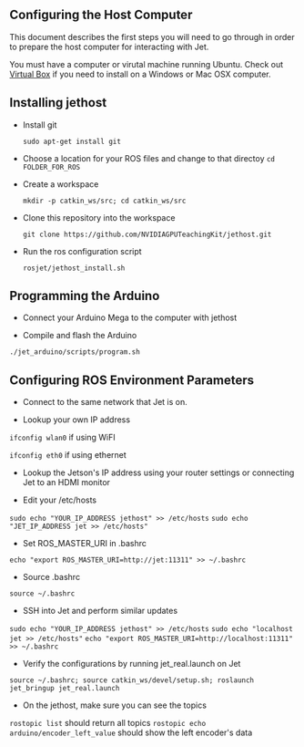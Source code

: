 ## Configuring the Host Computer

This document describes the first steps you will need to go through in order to prepare
the host computer for interacting with Jet.

You must have a computer or virutal machine running Ubuntu.  Check out [Virtual Box](https://www.virtualbox.org/wiki/Downloads) if
you need to install on a Windows or Mac OSX computer.

## Installing jethost

* Install git

  `sudo apt-get install git`

* Choose a location for your ROS files and change to that directoy
  `cd FOLDER_FOR_ROS`

* Create a workspace

  `mkdir -p catkin_ws/src; cd catkin_ws/src`

* Clone this repository into the workspace

  `git clone https://github.com/NVIDIAGPUTeachingKit/jethost.git`

* Run the ros configuration script

  `rosjet/jethost_install.sh`

## Programming the Arduino

 * Connect your Arduino Mega to the computer with jethost

 * Compile and flash the Arduino

  `./jet_arduino/scripts/program.sh`

## Configuring ROS Environment Parameters
 * Connect to the same network that Jet is on.

 * Lookup your own IP address

  `ifconfig wlan0` if using WiFI

  `ifconfig eth0` if using ethernet

 * Lookup the Jetson's IP address using your router settings or connecting Jet to an HDMI monitor

 * Edit your /etc/hosts

  `sudo echo "YOUR_IP_ADDRESS jethost" >> /etc/hosts`
  `sudo echo "JET_IP_ADDRESS jet >> /etc/hosts"`

 * Set ROS_MASTER_URI in .bashrc

  `echo "export ROS_MASTER_URI=http://jet:11311" >> ~/.bashrc`

 * Source .bashrc

  `source ~/.bashrc`

 * SSH into Jet and perform similar updates

 `sudo echo "YOUR_IP_ADDRESS jethost" >> /etc/hosts`
 `sudo echo "localhost jet >> /etc/hosts"`
 `echo "export ROS_MASTER_URI=http://localhost:11311" >> ~/.bashrc`

 * Verify the configurations by running jet_real.launch on Jet

  `source ~/.bashrc; source catkin_ws/devel/setup.sh; roslaunch jet_bringup jet_real.launch`

 * On the jethost, make sure you can see the topics

  `rostopic list` should return all topics
  `rostopic echo arduino/encoder_left_value` should show the left encoder's data
